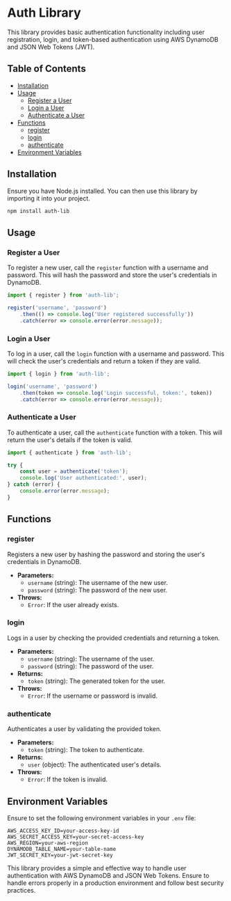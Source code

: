 # Auth Library

This library provides basic authentication functionality including user registration, login, and token-based authentication using AWS DynamoDB and JSON Web Tokens (JWT).

## Table of Contents
- [Installation](#installation)
- [Usage](#usage)
  - [Register a User](#register-a-user)
  - [Login a User](#login-a-user)
  - [Authenticate a User](#authenticate-a-user)
- [Functions](#functions)
  - [register](#register)
  - [login](#login)
  - [authenticate](#authenticate)
- [Environment Variables](#environment-variables)

## Installation

Ensure you have Node.js installed. You can then use this library by importing it into your project.

```bash
npm install auth-lib
```

## Usage

### Register a User

To register a new user, call the `register` function with a username and password. This will hash the password and store the user's credentials in DynamoDB.

```javascript
import { register } from 'auth-lib';

register('username', 'password')
    .then(() => console.log('User registered successfully'))
    .catch(error => console.error(error.message));
```

### Login a User

To log in a user, call the `login` function with a username and password. This will check the user's credentials and return a token if they are valid.

```javascript
import { login } from 'auth-lib';

login('username', 'password')
    .then(token => console.log('Login successful, token:', token))
    .catch(error => console.error(error.message));
```

### Authenticate a User

To authenticate a user, call the `authenticate` function with a token. This will return the user's details if the token is valid.

```javascript
import { authenticate } from 'auth-lib';

try {
    const user = authenticate('token');
    console.log('User authenticated:', user);
} catch (error) {
    console.error(error.message);
}
```

## Functions

### register

Registers a new user by hashing the password and storing the user's credentials in DynamoDB.

- **Parameters:**
  - `username` (string): The username of the new user.
  - `password` (string): The password of the new user.
- **Throws:**
  - `Error`: If the user already exists.

### login

Logs in a user by checking the provided credentials and returning a token.

- **Parameters:**
  - `username` (string): The username of the user.
  - `password` (string): The password of the user.
- **Returns:**
  - `token` (string): The generated token for the user.
- **Throws:**
  - `Error`: If the username or password is invalid.

### authenticate

Authenticates a user by validating the provided token.

- **Parameters:**
  - `token` (string): The token to authenticate.
- **Returns:**
  - `user` (object): The authenticated user's details.
- **Throws:**
  - `Error`: If the token is invalid.

## Environment Variables

Ensure to set the following environment variables in your `.env` file:

```plaintext
AWS_ACCESS_KEY_ID=your-access-key-id
AWS_SECRET_ACCESS_KEY=your-secret-access-key
AWS_REGION=your-aws-region
DYNAMODB_TABLE_NAME=your-table-name
JWT_SECRET_KEY=your-jwt-secret-key
```

This library provides a simple and effective way to handle user authentication with AWS DynamoDB and JSON Web Tokens. Ensure to handle errors properly in a production environment and follow best security practices.
```
